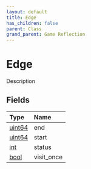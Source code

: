 ```yaml
---
layout: default
title: Edge
has_children: false
parent: Class
grand_parent: Game Reflection
---
```

# Edge
Description 

## Fields

| Type | Name |
|:----------|:--------------|
| [uint64](/riftbreaker-wiki/docs/game-reflection/components/uint64/) | end |
| [uint64](/riftbreaker-wiki/docs/game-reflection/components/uint64/) | start |
| [int](/riftbreaker-wiki/docs/game-reflection/enums/int/) | status |
| [bool](/riftbreaker-wiki/docs/game-reflection/components/bool/) | visit_once |

